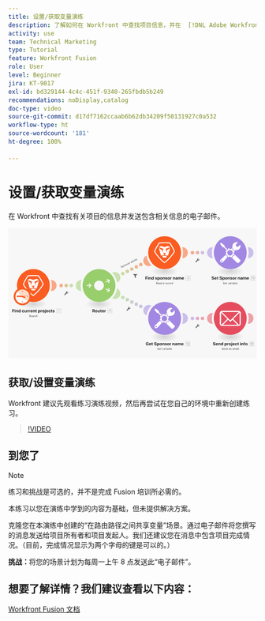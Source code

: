 ```yaml
---
title: 设置/获取变量演练
description: 了解如何在 Workfront 中查找项目信息，并在  [!DNL Adobe Workfront Fusion] 中发送包含相关信息的电子邮件。
activity: use
team: Technical Marketing
type: Tutorial
feature: Workfront Fusion
role: User
level: Beginner
jira: KT-9017
exl-id: bd329144-4c4c-451f-9340-265fbdb5b249
recommendations: noDisplay,catalog
doc-type: video
source-git-commit: d17df7162ccaab6b62db34209f50131927c0a532
workflow-type: ht
source-wordcount: '181'
ht-degree: 100%

---
```


# 设置/获取变量演练

在 Workfront 中查找有关项目的信息并发送包含相关信息的电子邮件。

![Fusion 场景的图像](assets/universal-connectors-and-routing-8.png)

## 获取/设置变量演练

Workfront 建议先观看练习演练视频，然后再尝试在您自己的环境中重新创建练习。

>[!VIDEO](https://video.tv.adobe.com/v/3417271/?quality=12&learn=on&enablevpops&captions=chi_hans)


## 到您了

>[!NOTE]
>
>练习和挑战是可选的，并不是完成 Fusion 培训所必需的。

本练习以您在演练中学到的内容为基础，但未提供解决方案。

克隆您在本演练中创建的“在路由路径之间共享变量”场景。通过电子邮件将您撰写的消息发送给项目所有者和项目发起人。我们还建议您在消息中包含项目完成情况。（目前，完成情况显示为两个字母的键是可以的。）

**挑战：**&#x200B;将您的场景计划为每周一上午 8 点发送此“电子邮件”。

## 想要了解详情？我们建议查看以下内容：

[Workfront Fusion 文档](https://experienceleague.adobe.com/docs/workfront/using/adobe-workfront-fusion/workfront-fusion-2.html?lang=zh-Hans)
